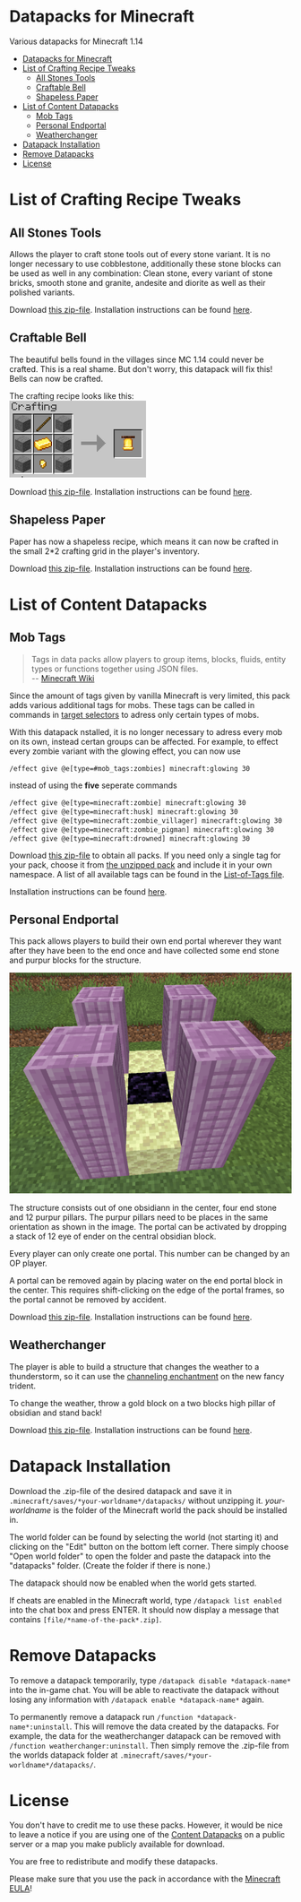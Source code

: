# Datapacks for Minecraft
Various datapacks for Minecraft 1.14

- [Datapacks for Minecraft](#Datapacks-for-Minecraft)
- [List of Crafting Recipe Tweaks](#List-of-Crafting-Recipe-Tweaks)
  - [All Stones Tools](#All-Stones-Tools)
  - [Craftable Bell](#Craftable-Bell)
  - [Shapeless Paper](#Shapeless-Paper)
- [List of Content Datapacks](#List-of-Content-Datapacks)
  - [Mob Tags](#Mob-Tags)
  - [Personal Endportal](#Personal-Endportal)
  - [Weatherchanger](#Weatherchanger)
- [Datapack Installation](#Datapack-Installation)
- [Remove Datapacks](#Remove-Datapacks)
- [License](#License)

# List of Crafting Recipe Tweaks

## All Stones Tools
Allows the player to craft stone tools out of every stone variant. It is no longer necessary to use cobblestone, additionally these stone blocks can be used as well in any combination: Clean stone, every variant of stone bricks, smooth stone and granite, andesite and diorite as well as their polished variants.

Download [this zip-file](_packs/All_Stones_Tools-V1.zip). Installation instructions can be found [here](#Datapack-Installation).

## Craftable Bell
The beautiful bells found in the villages since MC 1.14 could never be crafted. This is a real shame. But don't worry, this datapack will fix this! Bells can now be crafted.

The crafting recipe looks like this:<br>
![Bell Crafting Recipe](images/Craftable_Bell.png "Bell Crafting Recipe")

Download [this zip-file](_packs/Craftable_Bell-V1.zip). Installation instructions can be found [here](#Datapack-Installation).

## Shapeless Paper
Paper has now a shapeless recipe, which means it can now be crafted in the small 2*2 crafting grid in the player's inventory.

Download [this zip-file](_packs/Shapeless_Paper-V1.zip). Installation instructions can be found [here](#Datapack-Installation).

# List of Content Datapacks

## Mob Tags
> Tags in data packs allow players to group items, blocks, fluids, entity types or functions together using JSON files.<br>
> -- [Minecraft Wiki](https://minecraft.gamepedia.com/index.php?title=Tag&oldid=1416823)

Since the amount of tags given by vanilla Minecraft is very limited, this pack adds various additional tags for mobs. These tags can be called in commands in [target selectors](https://minecraft.gamepedia.com/Commands#Target_selectors) to adress only certain types of mobs.

With this datapack nstalled, it is no longer necessary to adress every mob on its own, instead certan groups can be affected. For example, to effect every zombie variant with the glowing effect, you can now use

```
/effect give @e[type=#mob_tags:zombies] minecraft:glowing 30
```

instead of using the **five** seperate commands

```
/effect give @e[type=minecraft:zombie] minecraft:glowing 30
/effect give @e[type=minecraft:husk] minecraft:glowing 30
/effect give @e[type=minecraft:zombie_villager] minecraft:glowing 30
/effect give @e[type=minecraft:zombie_pigman] minecraft:glowing 30
/effect give @e[type=minecraft:drowned] minecraft:glowing 30
```

Download [this zip-file](_packs/Mob_Tags-V1.zip) to obtain all packs. If you need only a single tag for your pack, choose it from [the unzipped pack](mob_tags/data/mob_tags/tags/entity_types/) and include it in your own namespace. A list of all available tags can be found in the [List-of-Tags file](List-of-Tags.md#Tags).

Installation instructions can be found [here](#Datapack-Installation).

## Personal Endportal
This pack allows players to build their own end portal wherever they want after they have been to the end once and have collected some end stone and purpur blocks for the structure.

![A structure build with an obsidian block in the center, end stone on all four sides and 4 pillars with 3 purpur pillar blocks each in every corner](images/personal_endportal-structure.png "The structure for the personal end portal")

The structure consists out of one obsidiann in the center, four end stone and 12 purpur pillars. The purpur pillars need to be places in the same orientation as shown in the image. The portal can be activated by dropping a stack of 12 eye of ender on the central obsidian block.

Every player can only create one portal. This number can be changed by an OP player.

A portal can be removed again by placing water on the end portal block in the center. This requires shift-clicking on the edge of the portal frames, so the portal cannot be removed by accident.

Download [this zip-file](_packs/Personal_Endportal-V2.zip). Installation instructions can be found [here](#Datapack-Installation).

## Weatherchanger
The player is able to build a structure that changes the weather to a thunderstorm, so it can use the [channeling enchantment](https://minecraft.gamepedia.com/Channeling) on the new fancy trident.

To change the weather, throw a gold block on a two blocks high pillar of obsidian and stand back!

Download [this zip-file](_packs/Weatherchanger-V2.zip). Installation instructions can be found [here](#Datapack-Installation).

# Datapack Installation
Download the .zip-file of the desired datapack and save it in `.minecraft/saves/*your-worldname*/datapacks/` without unzipping it. *your-worldname* is the folder of the Minecraft world the pack should be installed in.

The world folder can be found by selecting the world (not starting it) and clicking on the "Edit" button on the bottom left corner. There simply choose "Open world folder" to open the folder and paste the datapack into the "datapacks" folder. (Create the folder if there is none.)

The datapack should now be enabled when the world gets started.

If cheats are enabled in the Minecraft world, type `/datapack list enabled` into the chat box and press ENTER. It should now display a message that contains `[file/*name-of-the-pack*.zip]`.

# Remove Datapacks
To remove a datapack temporarily, type `/datapack disable *datapack-name*` into the in-game chat. You will be able to reactivate the datapack without losing any information with `/datapack enable *datapack-name*` again.

To permanently remove a datapack run `/function *datapack-name*:uninstall`. This will remove the data created by the datapacks. For example, the data for the weatherchanger datapack can be removed with `/function weatherchanger:uninstall`. Then simply remove the .zip-file from the worlds datapack folder at `.minecraft/saves/*your-worldname*/datapacks/`.

# License
You don't have to credit me to use these packs. However, it would be nice to leave a notice if you are using one of the [Content Datapacks](#List-of-Content-Datapacks) on a public server or a map you make publicly available for download.

You are free to redistribute and modify these datapacks.

Please make sure that you use the pack in accordance with the [Minecraft EULA](https://account.mojang.com/documents/minecraft_eula)!
